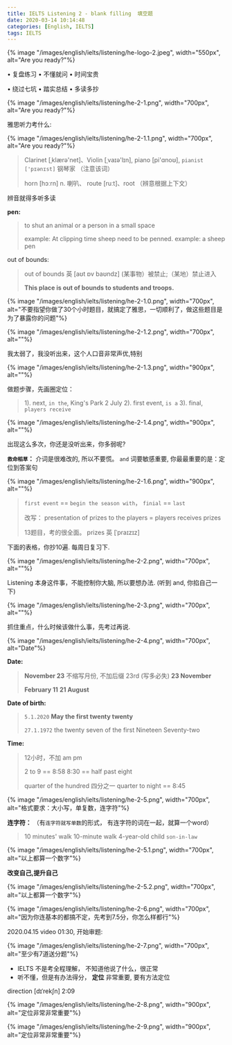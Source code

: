 ```yaml
---
title: IELTS Listening 2 - blank filling  填空题
date: 2020-03-14 10:14:48
categories: [English, IELTS]
tags: IELTS
---
```


{% image "/images/english/ielts/listening/he-logo-2.jpeg", width="550px", alt="Are you ready?"%}

<!-- more -->

• 复盘练习 • 不懂就问 • 时间宝贵

• 绕过七坑 • 踏实总结 • 多读多抄

{% image "/images/english/ielts/listening/he-2-1.png", width="700px", alt="Are you ready?"%}

雅思听力考什么:

{% image "/images/english/ielts/listening/he-2-1.1.png", width="700px", alt="Are you ready?"%}

> Clarinet [ˌklærə'net]、Violin [ˌvaɪə'lɪn], piano [pi'ɑnoʊ], `pianist ['pɪənɪst]` 钢琴家 （注意该词）
>
> horn [hɔːrn] n. 喇叭、 route [ruːt]、root （辨意根据上下文）

辨音就得多听多读

**pen:**
 
> to shut an animal or a person in a small space
> 
> example: At clipping time sheep need to be penned.
> example: a sheep pen

out of bounds:

> out of bounds 英 [aʊt ɒv baʊndz] (某事物）被禁止;（某地）禁止进入
> 
> **This place is out of bounds to students and troops.**

{% image "/images/english/ielts/listening/he-2-1.0.png", width="700px", alt="不要指望你做了30个小时题目，就搞定了雅思，一切顺利了，做这些题目是为了暴露你的问题"%}

{% image "/images/english/ielts/listening/he-2-1.2.png", width="700px", alt=""%}

我太弱了，我没听出来，这个人口音非常声优,特别

{% image "/images/english/ielts/listening/he-2-1.3.png", width="900px", alt=""%}

做题步骤，先画圈定位：

> 1). next, `in the`, King's Park 2 July
> 2). first event, `is a`
> 3). final, `players receive`

{% image "/images/english/ielts/listening/he-2-1.4.png", width="900px", alt=""%}

出现这么多次，你还是没听出来，你多弱呢?

**`救命稻草`：** 介词是很难改的, 所以不要慌。 `and` 词要敏感重要, 你最最重要的是：定位到答案句

{% image "/images/english/ielts/listening/he-2-1.6.png", width="900px", alt=""%}

> `first event` == `begin the season with`， `finial` == `last`
> 
> 改写： presentation of prizes to the players = players receives prizes
> 
> 13题目，考的很全面。 prizes 英 [ˈpraɪzɪz]

下面的表格，你抄10遍. 每周日复习下.

{% image "/images/english/ielts/listening/he-2-2.png", width="700px", alt=""%}

Listening 本身这件事，不能控制你大脑, 所以要想办法. (听到 and, 你掐自己一下)

{% image "/images/english/ielts/listening/he-2-3.png", width="700px", alt=""%}

抓住重点，什么时候该做什么事，先考过再说.

{% image "/images/english/ielts/listening/he-2-4.png", width="700px", alt="Date"%}

**Date:**

> **November 23** 不缩写月份, 不加后缀 23rd (写多必失)
> **23 November**
> 
> **February 11**
> **21 August**

**Date of birth:** 

> `5.1.2020` **May the first twenty twenty**
> 
> `27.1.1972` the twenty seven of the first Nineteen Seventy-two

**Time:** 

> 12小时，不加 am pm
> 
> 2 to 9 == 8:58
> 8:30 == half past eight
> 
> quarter of the hundred 四分之一
> quarter to night == 8:45
> 
> 

{% image "/images/english/ielts/listening/he-2-5.png", width="700px", alt="格式要求：大小写，单复数，连字符"%}

**连字符：** （有`连字符就写单数`的形式， 有连字符的词在一起，就算一个word）

> 10 minutes' walk
> 10-minute walk
> 4-year-old child 
> `son-in-law`

{% image "/images/english/ielts/listening/he-2-5.1.png", width="700px", alt="以上都算一个数字"%}

**改变自己,提升自己**

{% image "/images/english/ielts/listening/he-2-5.2.png", width="700px", alt="以上都算一个数字"%}

{% image "/images/english/ielts/listening/he-2-6.png", width="700px", alt="因为你连基本的都搞不定，先考到7.5分，你怎么样都行"%}

2020.04.15 video 01:30, 开始审题:

{% image "/images/english/ielts/listening/he-2-7.png", width="700px", alt="至少有7道送分题"%}

- IELTS 不是考全程理解， 不知道他说了什么，很正常
- 听不懂，但是有办法得分， **定位** 非常重要, 要有方法定位

direction [dɪˈrekʃn] 2:09

{% image "/images/english/ielts/listening/he-2-8.png", width="900px", alt="定位非常非常重要"%}

{% image "/images/english/ielts/listening/he-2-9.png", width="900px", alt="定位非常非常重要"%}

